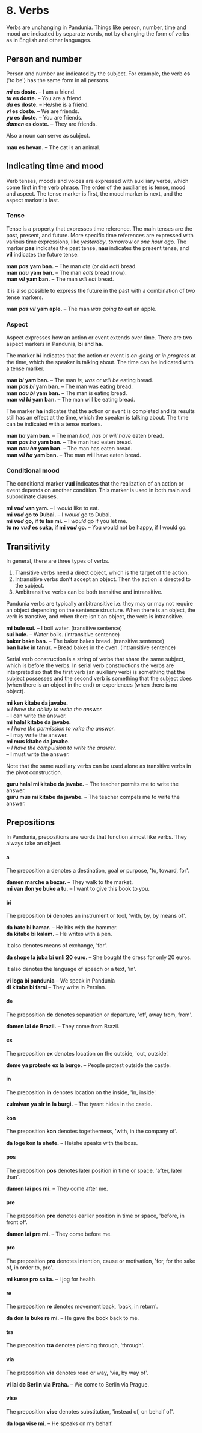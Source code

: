 
# 8. Verbs

Verbs are unchanging in Pandunia.
Things like person, number, time and mood are indicated by separate words,
not by changing the form of verbs as in English and other languages.

## Person and number

Person and number are indicated by the subject.
For example, the verb
**es**
('to be') has the same form in all persons.

**_mi_ es doste.**
– I am a friend.  
**_tu_ es doste.**
– You are a friend.  
**_da_ es doste.**
– He/she is a friend.  
**_vi_ es doste.**
– We are friends.  
**_yu_ es doste.**
– You are friends.  
**_damen_ es doste.**
– They are friends.

Also a noun can serve as subject.

**mau es hevan.**
– The cat is an animal.


## Indicating time and mood

Verb tenses, moods and voices are expressed with auxiliary verbs,
which come first in the verb phrase.
The order of the auxiliaries is tense, mood and aspect.
The tense marker is first, the mood marker is next, and the aspect marker is last.

### Tense

Tense is a property that expresses time reference.
The main tenses are the past, present, and future.
More specific time references are expressed with various time expressions, like *yesterday*, *tomorrow* or *one hour ago*.
The marker
**pas** indicates the past tense,
**nau** indicates the present tense, and
**vil** indicates the future tense.

**man** ***pas*** **yam ban.**
– The man *ate* (or *did eat*) bread.  
**man** ***nau*** **yam ban.**
– The man *eats* bread (now).  
**man** ***vil*** **yam ban.**
– The man *will eat* bread.

It is also possible to express the future in the past
with a combination of two tense markers.

**man** ***pas vil*** **yam aple.**
– The man *was going to* eat an apple.


### Aspect

Aspect expresses how an action or event extends over time.
There are two aspect markers in Pandunia,
**bi** and **ha**.

The marker **bi** indicates that the action or event is *on-going* or *in progress*
at the time, which the speaker is talking about.
The time can be indicated with a tense marker.

**man** ***bi*** **yam ban.**
– The man *is*, *was* or *will be* eating bread.  
**man** ***pas bi*** **yam ban.**
– The man was eating bread.  
**man** ***nau bi*** **yam ban.**
– The man is eating bread.  
**man** ***vil bi*** **yam ban.**
– The man will be eating bread.

The marker **ha** indicates that the action or event is completed
and its results still has an effect at the time, which the speaker is talking about.
The time can be indicated with a tense markers.

**man** ***ha*** **yam ban.**
– The man *had*, *has* or *will have* eaten bread.  
**man** ***pas ha*** **yam ban.**
– The man had eaten bread.  
**man** ***nau ha*** **yam ban.**
– The man has eaten bread.  
**man** ***vil ha*** **yam ban.**
– The man will have eaten bread.


### Conditional mood

The conditional marker **vud** indicates that the realization of an action or event depends on another condition.
This marker is used in both main and subordinate clauses.

**mi** ***vud*** **van yam.**
– I *would* like to eat.  
**mi** ***vud*** **go to Dubai.**
– I *would* go to Dubai.  
**mi** ***vud*** **go, if tu las mi.**
– I *would* go if you let me.  
**tu no** ***vud*** **es suka, if mi** ***vud*** **go.**
– You would not be happy, if I would go.


## Transitivity

In general, there are three types of verbs.

1. Transitive verbs need a direct object, which is the target of the action.
2. Intransitive verbs don't accept an object. Then the action is directed to the subject.
3. Ambitransitive verbs can be both transitive and intransitive.

Pandunia verbs are typically ambitransitive
i.e. they may or may not require an object depending on the sentence structure.
When there is an object, the verb is transtive,
and when there isn't an object, the verb is intransitive.

**mi bule sui.**
– I boil water. (transitive sentence)  
**sui bule.**
– Water boils. (intransitive sentence)  
**baker bake ban.**
– The baker bakes bread. (transitive sentence)  
**ban bake in tanur.**
– Bread bakes in the oven. (intransitive sentence)

Serial verb construction is a string of verbs that share the same subject,
which is before the verbs.
In serial verb constructions the verbs are interpreted so that
the first verb (an auxiliary verb) is something that the subject possesses
and the second verb is something that the subject does (when there is an object in the end)
or experiences (when there is no object).

**mi ken kitabe da javabe.**  
≈ *I have the ability to write the answer.*  
– I can write the answer.  
**mi halal kitabe da javabe.**  
≈ *I have the permission to write the answer.*  
– I may write the answer.  
**mi mus kitabe da javabe.**  
≈ *I have the compulsion to write the answer.*  
– I must write the answer.

Note that the same auxiliary verbs can be used alone as transitive verbs in the pivot construction.

**guru halal mi kitabe da javabe.**
– The teacher permits me to write the answer.  
**guru mus mi kitabe da javabe.**
– The teacher compels me to write the answer.



## Prepositions

In Pandunia, prepositions are words that function almost like verbs.
They always take an object.

#### a

The preposition
**a**
denotes a destination, goal or purpose, 'to, toward, for'.

**damen marche a bazar.**
– They walk to the market.  
**mi van don ye buke a tu.**
– I want to give this book to you.

#### bi

The preposition
**bi**
denotes an instrument or tool, 'with, by, by means of'.

**da bate bi hamar.**
– He hits with the hammer.  
**da kitabe bi kalam.**
– He writes with a pen.

It also denotes means of exchange, 'for'.

**da shope la juba bi unli 20 euro.**
– She bought the dress for only 20 euros.

It also denotes the language of speech or a text, 'in'.

**vi loga bi pandunia**
– We speak in Pandunia  
**di kitabe bi farsi**
– They write in Persian.

#### de

The preposition
**de**
denotes separation or departure, 'off, away from, from'.

**damen lai de Brazil.**
– They come from Brazil.

#### ex

The preposition
**ex**
denotes location on the outside, 'out, outside'.

**deme ya proteste ex la burge.**
– People protest outside the castle.

#### in

The preposition
**in**
denotes location on the inside, 'in, inside'.

**zulmivan ya sir in la burgi.**
– The tyrant hides in the castle.

#### kon

The preposition
**kon**
denotes togetherness, 'with, in the company of'.

**da loge kon la shefe.**
– He/she speaks with the boss.

#### pos

The preposition
**pos**
denotes later position in time or space, 'after, later than'.

**damen lai pos mi.**
– They come after me.

#### pre

The preposition
**pre**
denotes earlier position in time or space, 'before, in front of'.

**damen lai pre mi.**
– They come before me.

#### pro

The preposition
**pro**
denotes intention, cause or motivation, 'for, for the sake of, in order to, pro'.

**mi kurse pro salta.**
– I jog for health.

#### re

The preposition
**re**
denotes movement back, 'back, in return'.

**da don la buke re mi.**
– He gave the book back to me.

#### tra

The preposition
**tra**
denotes piercing through, 'through'.

#### via

The preposition
**via**
denotes road or way, 'via, by way of'.

**vi lai do Berlin via Praha.**
– We come to Berlin via Prague.

#### vise

The preposition
**vise**
denotes substitution, 'instead of, on behalf of'.

**da loga vise mi.**
– He speaks on my behalf.

